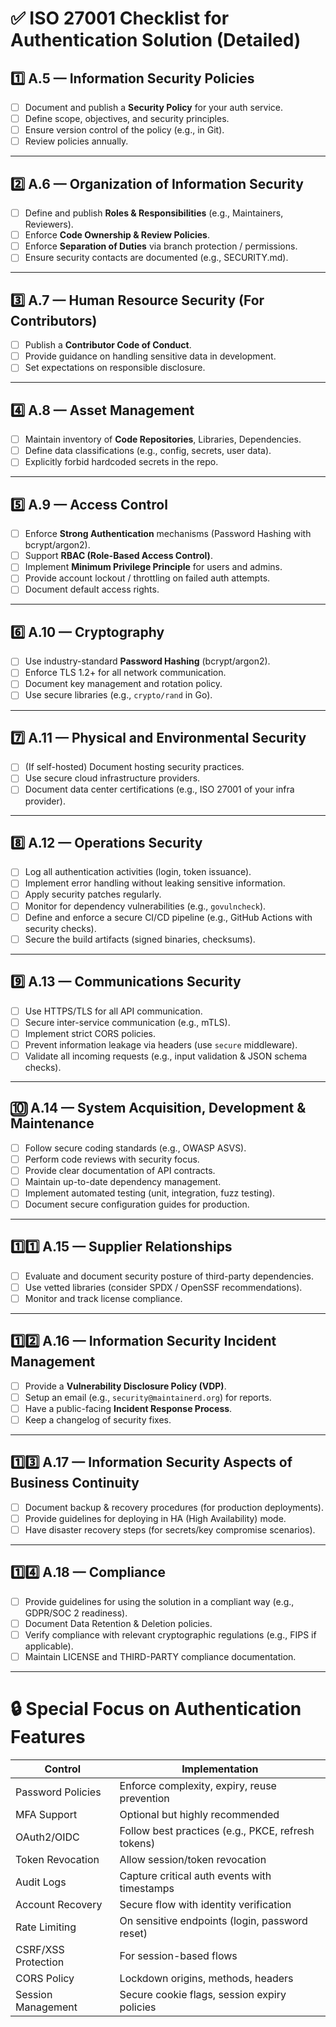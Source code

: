 # ✅ ISO 27001 Checklist for Authentication Solution (Detailed)

## 1️⃣ **A.5 — Information Security Policies**

* [ ] Document and publish a **Security Policy** for your auth service.
* [ ] Define scope, objectives, and security principles.
* [ ] Ensure version control of the policy (e.g., in Git).
* [ ] Review policies annually.

---

## 2️⃣ **A.6 — Organization of Information Security**

* [ ] Define and publish **Roles & Responsibilities** (e.g., Maintainers, Reviewers).
* [ ] Enforce **Code Ownership & Review Policies**.
* [ ] Enforce **Separation of Duties** via branch protection / permissions.
* [ ] Ensure security contacts are documented (e.g., SECURITY.md).

---

## 3️⃣ **A.7 — Human Resource Security (For Contributors)**

* [ ] Publish a **Contributor Code of Conduct**.
* [ ] Provide guidance on handling sensitive data in development.
* [ ] Set expectations on responsible disclosure.

---

## 4️⃣ **A.8 — Asset Management**

* [ ] Maintain inventory of **Code Repositories**, Libraries, Dependencies.
* [ ] Define data classifications (e.g., config, secrets, user data).
* [ ] Explicitly forbid hardcoded secrets in the repo.

---

## 5️⃣ **A.9 — Access Control**

* [ ] Enforce **Strong Authentication** mechanisms (Password Hashing with bcrypt/argon2).
* [ ] Support **RBAC (Role-Based Access Control)**.
* [ ] Implement **Minimum Privilege Principle** for users and admins.
* [ ] Provide account lockout / throttling on failed auth attempts.
* [ ] Document default access rights.

---

## 6️⃣ **A.10 — Cryptography**

* [ ] Use industry-standard **Password Hashing** (bcrypt/argon2).
* [ ] Enforce TLS 1.2+ for all network communication.
* [ ] Document key management and rotation policy.
* [ ] Use secure libraries (e.g., `crypto/rand` in Go).

---

## 7️⃣ **A.11 — Physical and Environmental Security**

* [ ] (If self-hosted) Document hosting security practices.
* [ ] Use secure cloud infrastructure providers.
* [ ] Document data center certifications (e.g., ISO 27001 of your infra provider).

---

## 8️⃣ **A.12 — Operations Security**

* [ ] Log all authentication activities (login, token issuance).
* [ ] Implement error handling without leaking sensitive information.
* [ ] Apply security patches regularly.
* [ ] Monitor for dependency vulnerabilities (e.g., `govulncheck`).
* [ ] Define and enforce a secure CI/CD pipeline (e.g., GitHub Actions with security checks).
* [ ] Secure the build artifacts (signed binaries, checksums).

---

## 9️⃣ **A.13 — Communications Security**

* [ ] Use HTTPS/TLS for all API communication.
* [ ] Secure inter-service communication (e.g., mTLS).
* [ ] Implement strict CORS policies.
* [ ] Prevent information leakage via headers (use `secure` middleware).
* [ ] Validate all incoming requests (e.g., input validation & JSON schema checks).

---

## 🔟 **A.14 — System Acquisition, Development & Maintenance**

* [ ] Follow secure coding standards (e.g., OWASP ASVS).
* [ ] Perform code reviews with security focus.
* [ ] Provide clear documentation of API contracts.
* [ ] Maintain up-to-date dependency management.
* [ ] Implement automated testing (unit, integration, fuzz testing).
* [ ] Document secure configuration guides for production.

---

## 1️⃣1️⃣ **A.15 — Supplier Relationships**

* [ ] Evaluate and document security posture of third-party dependencies.
* [ ] Use vetted libraries (consider SPDX / OpenSSF recommendations).
* [ ] Monitor and track license compliance.

---

## 1️⃣2️⃣ **A.16 — Information Security Incident Management**

* [ ] Provide a **Vulnerability Disclosure Policy (VDP)**.
* [ ] Setup an email (e.g., `security@maintainerd.org`) for reports.
* [ ] Have a public-facing **Incident Response Process**.
* [ ] Keep a changelog of security fixes.

---

## 1️⃣3️⃣ **A.17 — Information Security Aspects of Business Continuity**

* [ ] Document backup & recovery procedures (for production deployments).
* [ ] Provide guidelines for deploying in HA (High Availability) mode.
* [ ] Have disaster recovery steps (for secrets/key compromise scenarios).

---

## 1️⃣4️⃣ **A.18 — Compliance**

* [ ] Provide guidelines for using the solution in a compliant way (e.g., GDPR/SOC 2 readiness).
* [ ] Document Data Retention & Deletion policies.
* [ ] Verify compliance with relevant cryptographic regulations (e.g., FIPS if applicable).
* [ ] Maintain LICENSE and THIRD-PARTY compliance documentation.

---

# 🔒 Special Focus on Authentication Features

| Control             | Implementation                                     |
| ------------------- | -------------------------------------------------- |
| Password Policies   | Enforce complexity, expiry, reuse prevention       |
| MFA Support         | Optional but highly recommended                    |
| OAuth2/OIDC         | Follow best practices (e.g., PKCE, refresh tokens) |
| Token Revocation    | Allow session/token revocation                     |
| Audit Logs          | Capture critical auth events with timestamps       |
| Account Recovery    | Secure flow with identity verification             |
| Rate Limiting       | On sensitive endpoints (login, password reset)     |
| CSRF/XSS Protection | For session-based flows                            |
| CORS Policy         | Lockdown origins, methods, headers                 |
| Session Management  | Secure cookie flags, session expiry policies       |